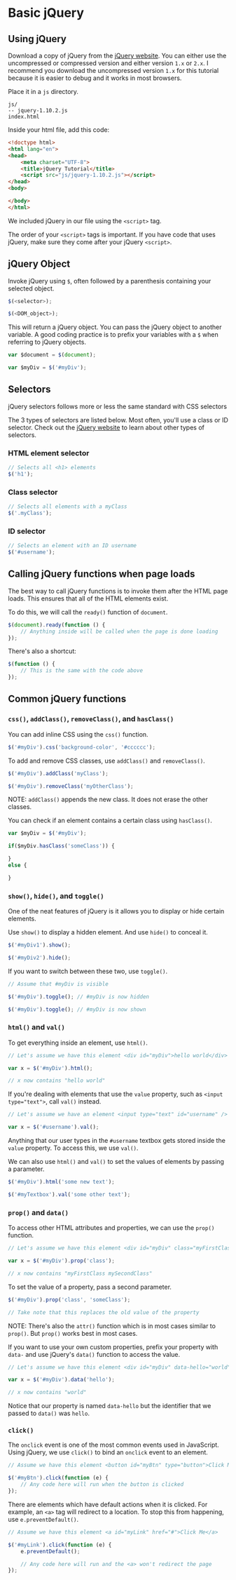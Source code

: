 # Basic jQuery

## Using jQuery
Download a copy of jQuery from the [jQuery website](http://jquery.com/download/). You can either use the uncompressed or compressed version and either version `1.x` or `2.x`. I recommend you download the uncompressed version `1.x` for this tutorial because it is easier to debug and it works in most browsers.

Place it in a `js` directory.
```
js/
-- jquery-1.10.2.js
index.html
```

Inside your html file, add this code:

```html
<!doctype html>
<html lang="en">
<head>
	<meta charset="UTF-8">
	<title>jQuery Tutorial</title>
	<script src="js/jquery-1.10.2.js"></script>
</head>
<body>

</body>
</html>
```

We included jQuery in our file using the `<script>` tag.

The order of your `<script>` tags is important. If you have code that uses jQuery, make sure they come after your jQuery `<script>`.


## jQuery Object
Invoke jQuery using `$`, often followed by a parenthesis containing your selected object.

```js
$(<selector>);

$(<DOM_object>);
```

This will return a jQuery object. You can pass the jQuery object to another variable. A good coding practice is to prefix your variables with a `$` when referring to jQuery objects.

```js
var $document = $(document);

var $myDiv = $('#myDiv');
```

## Selectors

jQuery selectors follows more or less the same standard with CSS selectors

The 3 types of selectors are listed below. Most often, you'll use a class or ID selector. Check out the [jQuery website](http://api.jquery.com/category/selectors/) to learn about other types of selectors.

### HTML element selector
```js
// Selects all <h1> elements
$('h1');
```

### Class selector
```js
// Selects all elements with a myClass
$('.myClass');
```

### ID selector
```js
// Selects an element with an ID username
$('#username');
```

## Calling jQuery functions when page loads

The best way to call jQuery functions is to invoke them after the HTML page loads. This ensures that all of the HTML elements exist.

To do this, we will call the `ready()` function of `document`.

```js
$(document).ready(function () {
	// Anything inside will be called when the page is done loading
});
```

There's also a shortcut:

```js
$(function () {
	// This is the same with the code above
});
```


## Common jQuery functions

### `css()`, `addClass()`, `removeClass()`, and `hasClass()`
You can add inline CSS using the `css()` function.

```js
$('#myDiv').css('background-color', '#cccccc');
```

To add and remove CSS classes, use `addClass()` and `removeClass()`.
```js
$('#myDiv').addClass('myClass');

$('#myDiv').removeClass('myOtherClass');
```

NOTE: `addClass()` appends the new class. It does not erase the other classes.

You can check if an element contains a certain class using `hasClass()`.

```js
var $myDiv = $('#myDiv');

if($myDiv.hasClass('someClass')) {

}
else {

}
```

### `show()`, `hide()`, and `toggle()`
One of the neat features of jQuery is it allows you to display or hide certain elements.

Use `show()` to display a hidden element. And use `hide()` to conceal it.

```js
$('#myDiv1').show();

$('#myDiv2').hide();
```

If you want to switch between these two, use `toggle()`.

```js
// Assume that #myDiv is visible

$('#myDiv').toggle(); // #myDiv is now hidden

$('#myDiv').toggle(); // #myDiv is now shown
```

### `html()` and `val()`
To get everything inside an element, use `html()`.

```js
// Let's assume we have this element <div id="myDiv">hello world</div>

var x = $('#myDiv').html();

// x now contains "hello world"
```

If you're dealing with elements that use the `value` property, such as `<input type="text">`, call `val()` instead.

```js
// Let's assume we have an element <input type="text" id="username" />

var x = $('#username').val();
```

Anything that our user types in the `#username` textbox gets stored inside the `value` property. To access this, we use `val()`.

We can also use `html()` and `val()` to set the values of elements by passing a parameter.

```js
$('#myDiv').html('some new text');

$('#myTextbox').val('some other text');
```

### `prop()` and `data()`
To access other HTML attributes and properties, we can use the `prop()` function.

```js
// Let's assume we have this element <div id="myDiv" class="myFirstClass mySecondClass"></div>

var x = $('#myDiv').prop('class');

// x now contains "myFirstClass mySecondClass"
```

To set the value of a property, pass a second parameter.

```js
$('#myDiv').prop('class', 'someClass');

// Take note that this replaces the old value of the property
```

NOTE: There's also the `attr()` function which is in most cases similar to `prop()`. But `prop()` works best in most cases.

If you want to use your own custom properties, prefix your property with `data-` and use jQuery's `data()` function to access the value.

```js
// Let's assume we have this element <div id="myDiv" data-hello="world"></div>

var x = $('#myDiv').data('hello');

// x now contains "world"
```

Notice that our property is named `data-hello` but the identifier that we passed to `data()` was `hello`.

### `click()`
The `onclick` event is one of the most common events used in JavaScript. Using jQuery, we use `click()` to bind an `onclick` event to an element.

```js
// Assume we have this element <button id="myBtn" type="button">Click Me</button>

$('#myBtn').click(function (e) {
	// Any code here will run when the button is clicked
});
```

There are elements which have default actions when it is clicked. For example, an `<a>` tag will redirect to a location. To stop this from happening, use `e.preventDefault()`.

```js
// Assume we have this element <a id="myLink" href="#">Click Me</a>

$('#myLink').click(function (e) {
	e.preventDefault();

	// Any code here will run and the <a> won't redirect the page
});
```
